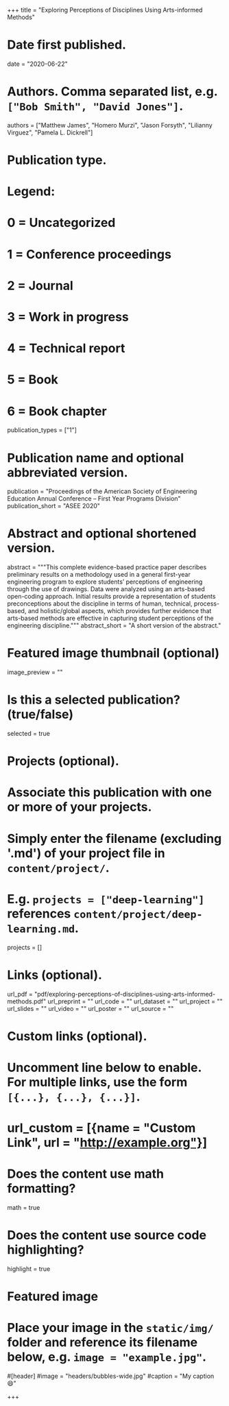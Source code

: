 +++
title = "Exploring Perceptions of Disciplines Using Arts-informed Methods"

# Date first published.
date = "2020-06-22"

# Authors. Comma separated list, e.g. `["Bob Smith", "David Jones"]`.
authors = ["Matthew James", "Homero Murzi", "Jason Forsyth", "Lilianny Virguez", "Pamela L. Dickrell"]

# Publication type.
# Legend:
# 0 = Uncategorized
# 1 = Conference proceedings
# 2 = Journal
# 3 = Work in progress
# 4 = Technical report
# 5 = Book
# 6 = Book chapter
publication_types = ["1"]

# Publication name and optional abbreviated version.
publication = "Proceedings of the American Society of Engineering Education Annual Conference – First Year Programs Division"
publication_short = "ASEE 2020"

# Abstract and optional shortened version.
abstract = """This complete evidence-based practice paper describes preliminary results on a methodology used in a general first-year engineering program to explore students’ perceptions of engineering through the use of drawings. Data were analyzed using an arts-based open-coding approach. Initial results provide a representation of students preconceptions about the discipline in terms of human, technical, process-based, and holistic/global aspects, which provides further evidence that arts-based methods are effective in capturing student perceptions of the engineering discipline."""
abstract_short = "A short version of the abstract."

# Featured image thumbnail (optional)
image_preview = ""

# Is this a selected publication? (true/false)
selected = true

# Projects (optional).
#   Associate this publication with one or more of your projects.
#   Simply enter the filename (excluding '.md') of your project file in `content/project/`.
#   E.g. `projects = ["deep-learning"]` references `content/project/deep-learning.md`.
projects = []

# Links (optional).
url_pdf = "pdf/exploring-perceptions-of-disciplines-using-arts-informed-methods.pdf"
url_preprint = ""
url_code = ""
url_dataset = ""
url_project = ""
url_slides = ""
url_video = ""
url_poster = ""
url_source = ""

# Custom links (optional).
#   Uncomment line below to enable. For multiple links, use the form `[{...}, {...}, {...}]`.
# url_custom = [{name = "Custom Link", url = "http://example.org"}]

# Does the content use math formatting?
math = true

# Does the content use source code highlighting?
highlight = true

# Featured image
# Place your image in the `static/img/` folder and reference its filename below, e.g. `image = "example.jpg"`.
#[header]
#image = "headers/bubbles-wide.jpg"
#caption = "My caption 😄"

+++
